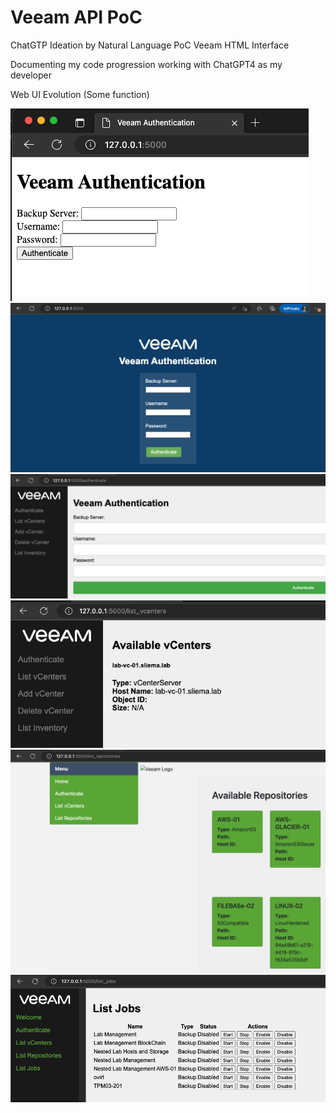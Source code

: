 # Veeam API PoC
ChatGTP Ideation by Natural Language PoC Veeam HTML Interface

Documenting my code progression working with ChatGPT4 as my developer

Web UI Evolution (Some function)

![v1](/v1/v1.png 'v1')
![v2](/v2/v2.png 'v2')
![v3](/v3/v3.png 'v3')
![v4](/v4/v4.png 'v4')
![v5](/v5/v5.png 'v5')
![v6](/v6/v6.png 'v6')